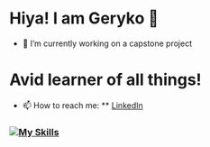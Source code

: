 # Hiya! I am Geryko 👋
- 🔭 I’m currently working on a capstone project

# Avid learner of all things!

* 📫 How to reach me:
** [LinkedIn](https://www.linkedin.com/in/geryko-menta-36a0b0215/)
### [![My Skills](https://skillicons.dev/icons?i=js,html,css,aws,express,mysql,nodejs,postgres,react,py,flask)](https://skillicons.dev)

<!--
**glmenta/glmenta** is a ✨ _special_ ✨ repository because its `README.md` (this file) appears on your GitHub profile.

Here are some ideas to get you started:


- 🌱 I’m currently learning ...
- 👯 I’m looking to collaborate on ...
- 🤔 I’m looking for help with ...
- 💬 Ask me about ...
- 📫 How to reach me: ...
- 😄 Pronouns: ...
- ⚡ Fun fact: ...
-->
